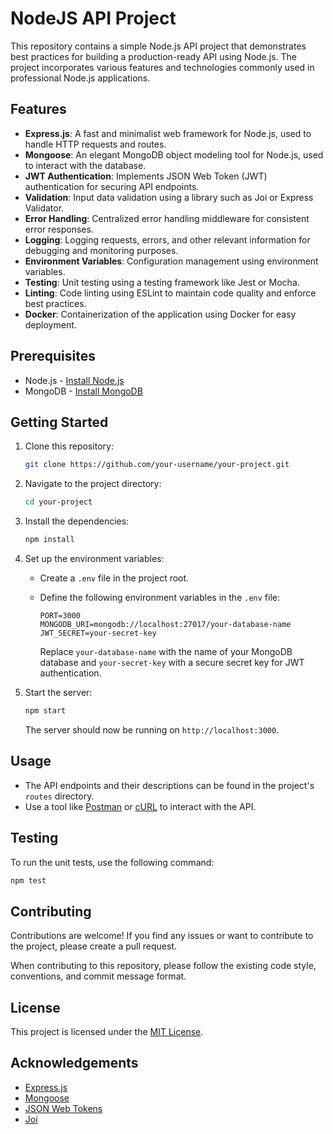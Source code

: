 # NodeJS API Project

This repository contains a simple Node.js API project that demonstrates best practices for building a production-ready API using Node.js. The project incorporates various features and technologies commonly used in professional Node.js applications.

## Features

- **Express.js**: A fast and minimalist web framework for Node.js, used to handle HTTP requests and routes.
- **Mongoose**: An elegant MongoDB object modeling tool for Node.js, used to interact with the database.
- **JWT Authentication**: Implements JSON Web Token (JWT) authentication for securing API endpoints.
- **Validation**: Input data validation using a library such as Joi or Express Validator.
- **Error Handling**: Centralized error handling middleware for consistent error responses.
- **Logging**: Logging requests, errors, and other relevant information for debugging and monitoring purposes.
- **Environment Variables**: Configuration management using environment variables.
- **Testing**: Unit testing using a testing framework like Jest or Mocha.
- **Linting**: Code linting using ESLint to maintain code quality and enforce best practices.
- **Docker**: Containerization of the application using Docker for easy deployment.

## Prerequisites

- Node.js - [Install Node.js](https://nodejs.org)
- MongoDB - [Install MongoDB](https://www.mongodb.com)

## Getting Started

1. Clone this repository:

   ```bash
   git clone https://github.com/your-username/your-project.git
   ```

2. Navigate to the project directory:

   ```bash
   cd your-project
   ```

3. Install the dependencies:

   ```bash
   npm install
   ```

4. Set up the environment variables:

    - Create a `.env` file in the project root.
    - Define the following environment variables in the `.env` file:

      ```plaintext
      PORT=3000
      MONGODB_URI=mongodb://localhost:27017/your-database-name
      JWT_SECRET=your-secret-key
      ```

      Replace `your-database-name` with the name of your MongoDB database and `your-secret-key` with a secure secret key for JWT authentication.

5. Start the server:

   ```bash
   npm start
   ```

   The server should now be running on `http://localhost:3000`.

## Usage

- The API endpoints and their descriptions can be found in the project's `routes` directory.
- Use a tool like [Postman](https://www.postman.com) or [cURL](https://curl.se) to interact with the API.

## Testing

To run the unit tests, use the following command:

```bash
npm test
```

## Contributing

Contributions are welcome! If you find any issues or want to contribute to the project, please create a pull request.

When contributing to this repository, please follow the existing code style, conventions, and commit message format.

## License

This project is licensed under the [MIT License](LICENSE).

## Acknowledgements

- [Express.js](https://expressjs.com)
- [Mongoose](https://mongoosejs.com)
- [JSON Web Tokens](https://jwt.io)
- [Joi](https://joi.dev)
